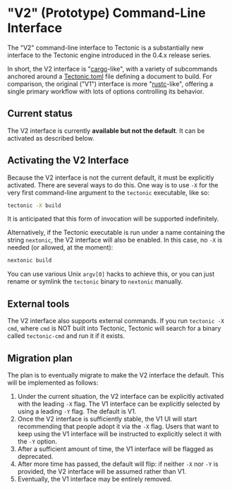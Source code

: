 # "V2" (Prototype) Command-Line Interface

The "V2" command-line interface to Tectonic is a substantially new interface to
the Tectonic engine introduced in the 0.4.x release series.

In short, the V2 interface is "[cargo]-like", with a variety of subcommands
anchored around a [Tectonic.toml] file defining a document to build. For
comparison, the original ("V1") interface is more "[rustc]-like", offering a
single primary workflow with lots of options controlling its behavior.

[cargo]: https://doc.rust-lang.org/cargo/
[Tectonic.toml]: ./tectonic-toml.md
[rustc]: https://doc.rust-lang.org/rustc/command-line-arguments.html

## Current status

The V2 interface is currently **available but not the default**. It can be
activated as described below.

## Activating the V2 Interface

Because the V2 interface is not the current default, it must be explicitly
activated. There are several ways to do this. One way is to use `-X` for the
very first command-line argument to the `tectonic` executable, like so:

```sh
tectonic -X build
```

It is anticipated that this form of invocation will be supported indefinitely.

Alternatively, if the Tectonic executable is run under a name containing the
string `nextonic`, the V2 interface will also be enabled. In this case, no `-X`
is needed (or allowed, at the moment):

```sh
nextonic build
```

You can use various Unix `argv[0]` hacks to achieve this, or you can just rename
or symlink the `tectonic` binary to `nextonic` manually.


## External tools

The V2 interface also supports external commands. If you run `tectonic -X cmd`, where `cmd` is NOT built into Tectonic, Tectonic will search for a binary called `tectonic-cmd` and run it if it exists.




## Migration plan

The plan is to eventually migrate to make the V2 interface the default. This
will be implemented as follows:

1. Under the current situation, the V2 interface can be explicitly activated
   with the leading `-X` flag. The V1 interface can be explicitly selected by
   using a leading `-Y` flag. The default is V1.
2. Once the V2 interface is sufficiently stable, the V1 UI will start
   recommending that people adopt it via the `-X` flag. Users that want to keep
   using the V1 interface will be instructed to explicitly select it with the
   `-Y` option.
3. After a sufficient amount of time, the V1 interface will be flagged as
   deprecated.
4. After more time has passed, the default will flip: if neither `-X` nor `-Y`
   is provided, the V2 interface will be assumed rather than V1.
5. Eventually, the V1 interface may be entirely removed.
